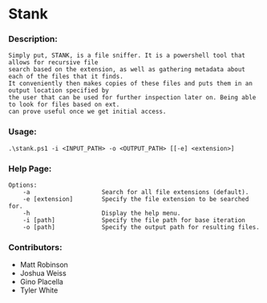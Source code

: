 # Stank
### Description: 
    Simply put, STANK, is a file sniffer. It is a powershell tool that allows for recursive file  
    search based on the extension, as well as gathering metadata about each of the files that it finds. 
    It conveniently then makes copies of these files and puts them in an output location specified by 
    the user that can be used for further inspection later on. Being able to look for files based on ext.
    can prove useful once we get initial access.
### Usage:
    .\stank.ps1 -i <INPUT_PATH> -o <OUTPUT_PATH> [[-e] <extension>]
### Help Page:
    Options:
        -a                    Search for all file extensions (default).
        -e [extension]        Specify the file extension to be searched for.
        -h                    Display the help menu.
        -i [path]             Specify the file path for base iteration
        -o [path]             Specify the output path for resulting files.
### Contributors:
  - Matt Robinson
  - Joshua Weiss
  - Gino Placella
  - Tyler White
